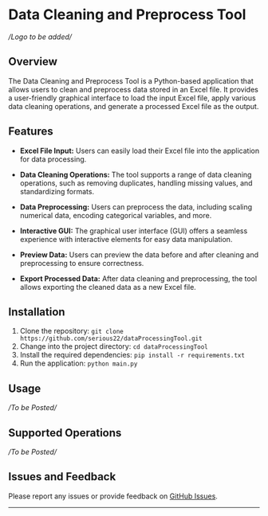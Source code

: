 # Data Cleaning and Preprocess Tool

*/Logo to be added/*

## Overview

The Data Cleaning and Preprocess Tool is a Python-based application that allows users to clean and preprocess data stored in an Excel file. It provides a user-friendly graphical interface to load the input Excel file, apply various data cleaning operations, and generate a processed Excel file as the output.

## Features

- **Excel File Input:** Users can easily load their Excel file into the application for data processing.

- **Data Cleaning Operations:** The tool supports a range of data cleaning operations, such as removing duplicates, handling missing values, and standardizing formats.

- **Data Preprocessing:** Users can preprocess the data, including scaling numerical data, encoding categorical variables, and more.

- **Interactive GUI:** The graphical user interface (GUI) offers a seamless experience with interactive elements for easy data manipulation.

- **Preview Data:** Users can preview the data before and after cleaning and preprocessing to ensure correctness.

- **Export Processed Data:** After data cleaning and preprocessing, the tool allows exporting the cleaned data as a new Excel file.

## Installation

1. Clone the repository: `git clone https://github.com/serious22/dataProcessingTool.git`
2. Change into the project directory: `cd dataProcessingTool`
3. Install the required dependencies: `pip install -r requirements.txt`
4. Run the application: `python main.py`

## Usage
*/To be Posted/*

## Supported Operations

*/To be Posted/*

## Issues and Feedback

Please report any issues or provide feedback on [GitHub Issues](https://github.com/serious22/dataProcessingTool.git/issues).

---
